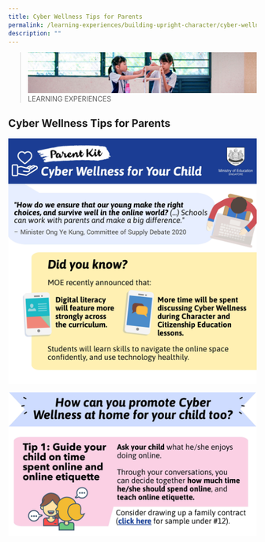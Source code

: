```yaml
---
title: Cyber Wellness Tips for Parents
permalink: /learning-experiences/building-upright-character/cyber-wellness-tips-for-parents/
description: ""
---
```

>![](/images/Learning%20Experiences/learning-experiences_banner.jpg)
>LEARNING EXPERIENCES

## Cyber Wellness Tips for Parents


![](/images/Learning%20Experiences/Cyber%20Wellness%201.jpg)

<p><a href="/files/Safe%20and%20Smart%20Online%20Parent%20Guide.pdf">
<img src="/images/Learning%20Experiences/Cyber%20Wellness%202.jpg">
</a></p>
